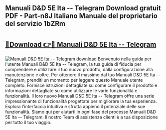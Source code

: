 ## Manuali D&D 5E Ita -- Telegram Download gratuit PDF - Part-n8J Italiano Manuale del proprietario del servizio 1bZRm

# <h2><a href="http://df9mrt5.blite.top/?on=Manuali+D%26D+5E+Ita+--+Telegram">🔗Download 👉🔴 Manuali D&D 5E Ita -- Telegram</a></h2>

[![Manuali D&D 5E Ita -- Telegram download](https://i.imgur.com/lujVjoI.png)](http://df9mrt5.blite.top/?on=Manuali+D%26D+5E+Ita+--+Telegram)
Benvenuto nella guida per l'utente Manuali D&D 5E Ita -- Telegram, la tua guida di fiducia per comprendere e utilizzare il tuo nuovo prodotto, dalla configurazione alla manutenzione e oltre. Per ottenere il massimo dal tuo Manuali D&D 5E Ita -- Telegram, prenditi un momento per leggere questo Manuale utente completo. Fornisce istruzioni dettagliate su come configurare il prodotto e informazioni dettagliate su come utilizzare le varie funzionalità e funzionalità. Il loro nuovo Manuali D&D 5E Ita -- Telegram offre una serie impressionante di funzionalità progettate per migliorare la tua esperienza. Esplora l'interfaccia intuitiva e sfrutta appieno il potenziale delle sue funzionalità. Siamo qui per aiutarti in ogni fase del processo Manuali D&D 5E Ita -- Telegram. Il nostro Team di assistenza clienti è a tua disposizione per tutto il tuo viaggio.
